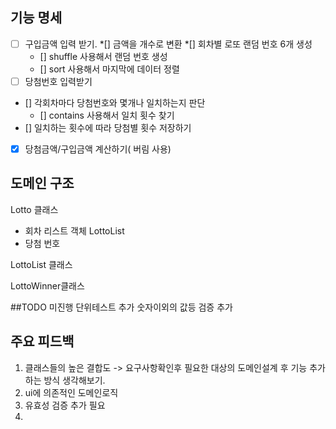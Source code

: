 ## 기능 명세
*[ ] 구입금액 입력 받기.
  *[] 금액을 개수로 변환
*[] 회차별 로또 랜덤 번호 6개 생성
  * [] shuffle 사용해서 랜덤 번호 생성
  * [] sort 사용해서 마지막에 데이터 정렬
*[ ] 당첨번호 입력받기
* [] 각회차마다 당첨번호와 몇개나 일치하는지 판단
  * [] contains 사용해서 일치 횟수 찾기
* [] 일치하는 횟수에 따라 당첨별 횟수 저장하기

* [x] 당첨금액/구입금액 계산하기( 버림 사용)


## 도메인 구조
Lotto 클래스
- 회차 리스트 객체 LottoList
- 당첨 번호 


LottoList 클래스

LottoWinner클래스

##TODO
미진행 단위테스트 추가
숫자이외의 값등 검증 추가

## 주요 피드백
1. 클래스들의 높은 결합도 
   -> 요구사항확인후 필요한 대상의 도메인설계 후 기능 추가하는
방식 생각해보기.
2. ui에 의존적인 도메인로직
3. 유효성 검증 추가 필요
4. 
